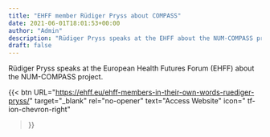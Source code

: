 ```yaml
---
title: "EHFF member Rüdiger Pryss about COMPASS"
date: 2021-06-01T18:01:53+00:00
author: "Admin"
description: "Rüdiger Pryss speaks at the EHFF about the NUM-COMPASS project"
draft: false
---
```


Rüdiger Pryss speaks at the European Health Futures Forum (EHFF) about the NUM-COMPASS project.

{{< btn
        URL="https://ehff.eu/ehff-members-in-their-own-words-ruediger-pryss/"
        target="_blank"
        rel="no-opener"
        text="Access Website"
        icon=" tf-ion-chevron-right"
>}}
